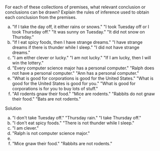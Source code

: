 For each of these collections of premises, what relevant conclusion or conclusions can be drawn? Explain the rules of inference used to obtain each conclusion from the premises.

1. "If I take the day off, it either rains or snows." "I took Tuesday off or I took Thursday off." "It was sunny on Tuesday." "It did not snow on Thursday."
2. "If I eat spicy foods, then I have strange dreams." "I have strange dreams if there is thunder while I sleep." "I did not have strange dreams."
3. "I am either clever or lucky." "I am not lucky." "If I am lucky, then I will win the lottery."
4. "Every computer science major has a personal computer." "Ralph does not have a personal computer." "Ann has a personal computer."
5. "What is good for corporations is good for the United States." "What is good for the United States is good for you." "What is good for corporations is for you to buy lots of stuff."
6. "All rodents gnaw their food." "Mice are rodents." "Rabbits do not gnaw their food." "Bats are not rodents."

Solution

1. "I don't take Tuesday off." "Thursday rain." "I take Thursday off."
2. "I don't eat spicy foods." "There is not thunder while I sleep."
3. "I am clever."
4. "Ralph is not computer science major."
5. 
6. "Mice gnaw their food." "Rabbits are not rodents."

<style type="text/css">
    ol { list-style-type: lower-alpha; }
</style>